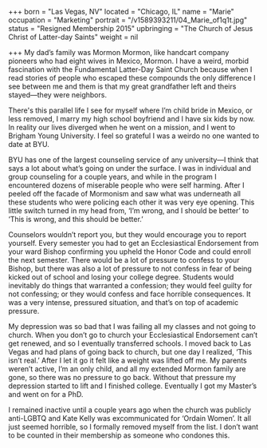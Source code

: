 +++
born = "Las Vegas, NV"
located = "Chicago, IL"
name = "Marie"
occupation = "Marketing"
portrait = "/v1589393211/04_Marie_of1q1t.jpg"
status = "Resigned Membership 2015"
upbringing = "The Church of Jesus Christ of Latter-day Saints"
weight = nil

+++
My dad’s family was Mormon Mormon, like handcart company pioneers who had eight wives in Mexico, Mormon. I have a weird, morbid fascination with the Fundamental Latter-Day Saint Church because when I read stories of people who escaped these compounds the only difference I see between me and them is that my great grandfather left and theirs stayed—they were neighbors.

There's this parallel life I see for myself where I’m child bride in Mexico, or less removed, I marry my high school boyfriend and I have six kids by now. In reality our lives diverged when he went on a mission, and I went to Brigham Young University. I feel so grateful I was a weirdo no one wanted to date at BYU.

BYU has one of the largest counseling service of any university—I think that says a lot about what’s going on under the surface. I was in individual and group counseling for a couple years, and while in the program I encountered dozens of miserable people who were self harming. After I peeled off the facade of Mormonism and saw what was underneath all these students who were policing each other it was very eye opening. This little switch turned in my head from, ‘I’m wrong, and I should be better’ to ‘This is wrong, and this should be better.’

Counselors wouldn’t report you, but they would encourage you to report yourself. Every semester you had to get an Ecclesiastical Endorsement from your ward Bishop confirming you upheld the Honor Code and could enroll the next semester. There would be a lot of pressure to confess to your Bishop, but there was also a lot of pressure to not confess in fear of being kicked out of school and losing your college degree. Students would inevitably do things that warranted a confession; they would feel guilty for not confessing; or they would confess and face horrible consequences. It was a very intense, pressured situation, and that’s on top of academic pressure.

My depression was so bad that I was failing all my classes and not going to church. When you don’t go to church your Ecclesiastical Endorsement can’t get renewed, and so I eventually transferred schools. I moved back to Las Vegas and had plans of going back to church, but one day I realized, ‘This isn’t real.’ After I let it go it felt like a weight was lifted off me. My parents weren’t active, I’m an only child, and all my extended Mormon family are gone, so there was no pressure to go back. Without that pressure my depression started to lift and I finished college. Eventually I got my Master’s and went on for a PhD.

I remained inactive until a couple years ago when the church was publicly anti-LGBTQ and Kate Kelly was excommunicated for ‘Ordain Women’. It all just seemed horrible, so I formally removed myself from the list. I don’t want to be counted in their membership as someone who condones this.